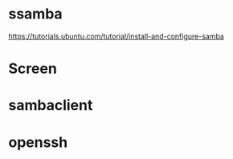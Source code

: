 # ssamba
https://tutorials.ubuntu.com/tutorial/install-and-configure-samba

# Screen

# sambaclient

# openssh
